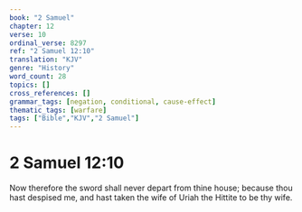```yaml
---
book: "2 Samuel"
chapter: 12
verse: 10
ordinal_verse: 8297
ref: "2 Samuel 12:10"
translation: "KJV"
genre: "History"
word_count: 28
topics: []
cross_references: []
grammar_tags: [negation, conditional, cause-effect]
thematic_tags: [warfare]
tags: ["Bible","KJV","2 Samuel"]
---
```


# 2 Samuel 12:10

Now therefore the sword shall never depart from thine house; because thou hast despised me, and hast taken the wife of Uriah the Hittite to be thy wife.
